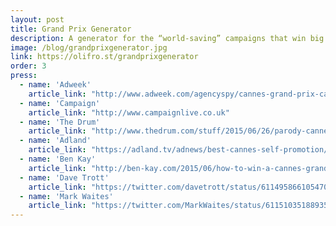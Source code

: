 ```yaml
---
layout: post
title: Grand Prix Generator
description: A generator for the “world-saving” campaigns that win big in ad awards.
image: /blog/grandprixgenerator.jpg
link: https://olifro.st/grandprixgenerator
order: 3
press:
  - name: 'Adweek'
    article_link: "http://www.adweek.com/agencyspy/cannes-grand-prix-case-study-generator-does-the-work-for-you/88739"
  - name: 'Campaign'
    article_link: "http://www.campaignlive.co.uk"
  - name: 'The Drum'
    article_link: "http://www.thedrum.com/stuff/2015/06/26/parody-cannes-grand-prix-generator-looks-save-lonely-abandoned-badgers-and-hydrate"
  - name: 'Adland'
    article_link: "https://adland.tv/adnews/best-cannes-self-promotion/179607688"
  - name: 'Ben Kay'
    article_link: "http://ben-kay.com/2015/06/how-to-win-a-cannes-grand-prix/"
  - name: 'Dave Trott'
    article_link: "https://twitter.com/davetrott/status/611495866105470976"
  - name: 'Mark Waites'
    article_link: "https://twitter.com/MarkWaites/status/611510351889350656"
---
```

